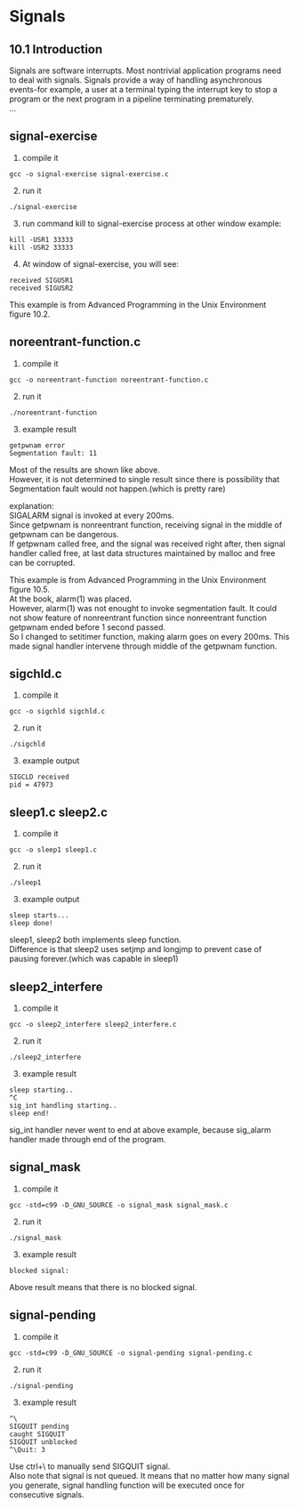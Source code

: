 # Signals

## 10.1 Introduction
Signals are software interrupts. Most nontrivial application programs need to deal with signals. Signals provide a way of handling asynchronous events-for example, a user at a terminal typing the interrupt key to stop a program or the next program in a pipeline terminating prematurely.   
...


## signal-exercise
1. compile it
```
gcc -o signal-exercise signal-exercise.c
```

2. run it
```
./signal-exercise
```

3. run command kill to signal-exercise process at other window
example:   
```
kill -USR1 33333
kill -USR2 33333
```

4. At window of signal-exercise, you will see:   
```
received SIGUSR1
received SIGUSR2
```

This example is from Advanced Programming in the Unix Environment figure 10.2.

## noreentrant-function.c
1. compile it
```
gcc -o noreentrant-function noreentrant-function.c
```

2. run it
```
./noreentrant-function
```

3. example result
```
getpwnam error
Segmentation fault: 11
```
Most of the results are shown like above.   
However, it is not determined to single result since there is possibility that Segmentation fault would not happen.(which is pretty rare)   


explanation:   
SIGALARM signal is invoked at every 200ms.   
Since getpwnam is nonreentrant function, receiving signal in the middle of getpwnam can be dangerous.   
If getpwnam called free, and the signal was received right after, then signal handler called free, at last data structures maintained by malloc and free can be corrupted.


This example is from Advanced Programming in the Unix Environment figure 10.5.   
At the book, alarm(1) was placed.   
However, alarm(1) was not enought to invoke segmentation fault. It could not show feature of nonreentrant function since nonreentrant function getpwnam ended before 1 second passed.   
So I changed to setitimer function, making alarm goes on every 200ms. This made signal handler intervene through middle of the getpwnam function.

## sigchld.c
1. compile it
```
gcc -o sigchld sigchld.c
```

2. run it
```
./sigchld
```

3. example output
```
SIGCLD received
pid = 47973
```


## sleep1.c sleep2.c
1. compile it
```
gcc -o sleep1 sleep1.c
```

2. run it
```
./sleep1
```

3. example output
```
sleep starts...
sleep done!
```

sleep1, sleep2 both implements sleep function.   
Difference is that sleep2 uses setjmp and longjmp to prevent case of pausing forever.(which was capable in sleep1)


## sleep2_interfere
1. compile it
```
gcc -o sleep2_interfere sleep2_interfere.c
```

2. run it
```
./sleep2_interfere
```

3. example result
```
sleep starting..
^C
sig_int handling starting..
sleep end!
```
sig_int handler never went to end at above example, because sig_alarm handler made through end of the program.

## signal_mask
1. compile it
```
gcc -std=c99 -D_GNU_SOURCE -o signal_mask signal_mask.c
```

2. run it
```
./signal_mask
```

3. example result
```
blocked signal: 
```
Above result means that there is no blocked signal.

## signal-pending
1. compile it
```
gcc -std=c99 -D_GNU_SOURCE -o signal-pending signal-pending.c
```

2. run it
```
./signal-pending
```

3. example result
```
^\
SIGQUIT pending
caught SIGQUIT
SIGQUIT unblocked
^\Quit: 3
```
Use ctrl+\ to manually send SIGQUIT signal.   
Also note that signal is not queued. It means that no matter how many signal you generate, signal handling function will be executed once for consecutive signals.
